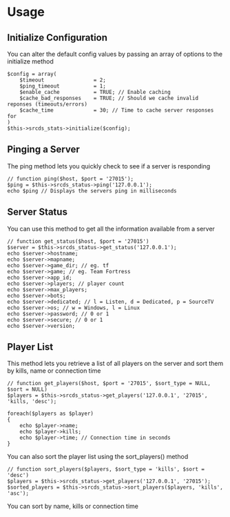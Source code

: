 Usage
=====

Initialize Configuration
------------------------
You can alter the default config values by passing an array of options to the initialize method

	$config = array(
		$timeout				= 2;
		$ping_timeout			= 1;
		$enable_cache			= TRUE; // Enable caching
		$cache_bad_responses	= TRUE; // Should we cache invalid reponses (timeouts/errors)
		$cache_time				= 30; // Time to cache server responses for
	)
	$this->srcds_stats->initialize($config);

Pinging a Server
----------------
The ping method lets you quickly check to see if a server is responding
	
	// function ping($host, $port = '27015');
	$ping = $this->srcds_status->ping('127.0.0.1');
	echo $ping // Displays the servers ping in milliseconds
	
	
Server Status
-------------
You can use this method to get all the information available from a server

	// function get_status($host, $port = '27015')
	$server = $this->srcds_status->get_status('127.0.0.1');
	echo $server->hostname;
	echo $server->mapname;
	echo $server->game_dir; // eg. tf
	echo $server->game; // eg. Team Fortress
	echo $server->app_id;
	echo $server->players; // player count
	echo $server->max_players;
	echo $server->bots;
	echo $server->dedicated; // l = Listen, d = Dedicated, p = SourceTV
	echo $server->os; // w = Windows, l = Linux
	echo $server->password; // 0 or 1
	echo $server->secure; // 0 or 1
	echo $server->version;
	
	
Player List
-----------
This method lets you retrieve a list of all players on the server and sort them by kills, name or connection time

	// function get_players($host, $port = '27015', $sort_type = NULL, $sort = NULL)
	$players = $this->srcds_status->get_players('127.0.0.1', '27015', 'kills, 'desc');
	
	foreach($players as $player)
	{
		echo $player->name;
		echo $player->kills;
		echo $player->time; // Connection time in seconds
	}


You can also sort the player list using the sort_players() method

	// function sort_players($players, $sort_type = 'kills', $sort = 'desc')
	$players = $this->srcds_status->get_players('127.0.0.1', '27015');
	$sorted_players = $this->srcds_status->sort_players($players, 'kills', 'asc');
	
You can sort by name, kills or connection time
